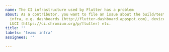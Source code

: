 ```yaml
---
name: The CI infrastructure used by Flutter has a problem
about: As a contributor, you want to file an issue about the build/test/release
  infra, e.g. dashboards (http://flutter-dashboard.appspot.com), devicelab,
  LUCI (https://ci.chromium.org/p/flutter) etc.
title: ''
labels: 'team: infra'
assignees: ''

---
```


<!--  Thank you for contributing to Flutter!

      If you are filing a bug, please add the steps to reproduce, expected and actual results.

      If you are filing a feature request, please describe the use case and a proposal.

      If you are requesting a small infra task with P0 or P1 priority, please add it to the
      "Infra Ticket Queue" project with "New" column, explain why the task is needed and what
      actions need to perform (if you happen to know). No need to set an assignee; the infra oncall
      will triage and process the infra ticket queue.
-->
